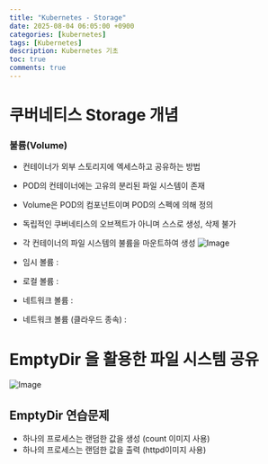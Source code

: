 ```yaml
---
title: "Kubernetes - Storage"
date: 2025-08-04 06:05:00 +0900
categories: [kubernetes]
tags: [Kubernetes]
description: Kubernetes 기초
toc: true
comments: true
---
```


# 쿠버네티스 Storage 개념

### 불륨(Volume)

- 컨테이너가 외부 스토리지에 엑세스하고 공유하는 방법
- POD의 컨테이너에는 고유의 분리된 파일 시스템이 존재
- Volume은 POD의 컴포넌트이며 POD의 스펙에 의해 정의
- 독립적인 쿠버네티스의 오브젝트가 아니며 스스로 생성, 삭제 불가
- 각 컨테이너의 파일 시스템의 불륨을 마운트하여 생성
![Image](https://prod-files-secure.s3.us-west-2.amazonaws.com/e6db513d-ec54-40ff-aa74-2487b0bcfe15/d08779ff-3c8c-4b96-8118-7844ca4a7e40/Untitled.png?X-Amz-Algorithm=AWS4-HMAC-SHA256&X-Amz-Content-Sha256=UNSIGNED-PAYLOAD&X-Amz-Credential=ASIAZI2LB4665X7DVEQD%2F20250804%2Fus-west-2%2Fs3%2Faws4_request&X-Amz-Date=20250804T072030Z&X-Amz-Expires=3600&X-Amz-Security-Token=IQoJb3JpZ2luX2VjEAcaCXVzLXdlc3QtMiJHMEUCIQCvAFrThKOUteQACqkUqtPMV4ybyaS0n1tEy61GZ0GC5gIgGwfyv3aRarRJQU4vs8T%2BGED0l5Xj7adLtc%2ByaiY1G1Uq%2FwMIQBAAGgw2Mzc0MjMxODM4MDUiDFJu9k1OjnMy7CDeiSrcAx76GJPrvQC%2Bkui2YF2u1p%2FJDG7idW27ByyWtnDR5d%2BFgYyZhBqGErIX%2Bd%2FFvT9mRI1REk3W9XBrJPV0tmonkC5h32Xgu5GT8153gI%2B3PVrHYAQ9gtis5aVP9zTBy%2F5P9vpWLVvqPfxXbLo%2FHsJi22k3a7soG1mpqqBO9ge%2Fj%2BaiSOYbu5M7pE0OquRjUEjayWS8rAOEgcruFGS%2B%2FXea1DvO%2BzFAi97LiB94EuonsJ65%2BWv6hGr0wQsBX9q53MK4dTwTOILVHK%2F1vMBU30aG%2FZsqHJ7nZ0dnMQusWXYlJkZJojYZgxNjoZX0x7sQgNrUlWsVYK%2BaZU4rSGG0DY%2FOVEWOKBExXlqaR5%2F1UbiqMh039Y9bA0N%2F%2Bbpc10StMsqdQgMzVI32qR9CRmOHPby25hai8AsXJRAKXeQVxiGhNB5DCfZmcesor8vPenUkNv%2BIAuOFe%2FyF9W8pzGTNV6g1Q1pWZuANaJWQWRZca%2FkT25UZHQL830vc1JqW7EQueXFPDsvbrISq9Whw9qyoRIVehLR%2FqHi%2FhiTrR%2BX5F9sqBP7YDIUU1nE%2BCymwDsZBjKgDlzbjKo6hcrnWq7GwAEEjDR9yrv3KE5s%2BeLg%2BtInTqAVn4tpRIHYJCNfi7cwSMKO3wcQGOqUBMe6CDAsEbEGdvnG4ctrfeCjoC7bVDq281eK9xF53sNiZn%2Bnq6BICOUc3%2FSWZnaEgfe1nssCE6gm3nPmroS7k%2BBUHa%2FDvwSyFHnSiEmfgc4KdEWimspQYU69t%2Ff1SYrmAjACzz6%2FKrCzludmla5mIWQypbHxWIpwy%2BytrYtWvKIKTyufZXlDnqFH%2B%2BxnhCDwV%2FdqyBq9ULtMYx4h9GqpceL%2FcyxiA&X-Amz-Signature=3823123535469aae2cecfd8209f158828819bca6f468e61e12f096cdb3525ab9&X-Amz-SignedHeaders=host&x-amz-checksum-mode=ENABLED&x-id=GetObject)

- 임시 볼륨 : 
- 로컬 볼륨 :
- 네트워크 볼륨 :
- 네트워크 볼륨 (클라우드 종속) :
# EmptyDir 을 활용한 파일 시스템 공유

![Image](https://prod-files-secure.s3.us-west-2.amazonaws.com/e6db513d-ec54-40ff-aa74-2487b0bcfe15/0fd040f0-b611-4ac4-887d-76487068320b/Untitled.png?X-Amz-Algorithm=AWS4-HMAC-SHA256&X-Amz-Content-Sha256=UNSIGNED-PAYLOAD&X-Amz-Credential=ASIAZI2LB4665X7DVEQD%2F20250804%2Fus-west-2%2Fs3%2Faws4_request&X-Amz-Date=20250804T072030Z&X-Amz-Expires=3600&X-Amz-Security-Token=IQoJb3JpZ2luX2VjEAcaCXVzLXdlc3QtMiJHMEUCIQCvAFrThKOUteQACqkUqtPMV4ybyaS0n1tEy61GZ0GC5gIgGwfyv3aRarRJQU4vs8T%2BGED0l5Xj7adLtc%2ByaiY1G1Uq%2FwMIQBAAGgw2Mzc0MjMxODM4MDUiDFJu9k1OjnMy7CDeiSrcAx76GJPrvQC%2Bkui2YF2u1p%2FJDG7idW27ByyWtnDR5d%2BFgYyZhBqGErIX%2Bd%2FFvT9mRI1REk3W9XBrJPV0tmonkC5h32Xgu5GT8153gI%2B3PVrHYAQ9gtis5aVP9zTBy%2F5P9vpWLVvqPfxXbLo%2FHsJi22k3a7soG1mpqqBO9ge%2Fj%2BaiSOYbu5M7pE0OquRjUEjayWS8rAOEgcruFGS%2B%2FXea1DvO%2BzFAi97LiB94EuonsJ65%2BWv6hGr0wQsBX9q53MK4dTwTOILVHK%2F1vMBU30aG%2FZsqHJ7nZ0dnMQusWXYlJkZJojYZgxNjoZX0x7sQgNrUlWsVYK%2BaZU4rSGG0DY%2FOVEWOKBExXlqaR5%2F1UbiqMh039Y9bA0N%2F%2Bbpc10StMsqdQgMzVI32qR9CRmOHPby25hai8AsXJRAKXeQVxiGhNB5DCfZmcesor8vPenUkNv%2BIAuOFe%2FyF9W8pzGTNV6g1Q1pWZuANaJWQWRZca%2FkT25UZHQL830vc1JqW7EQueXFPDsvbrISq9Whw9qyoRIVehLR%2FqHi%2FhiTrR%2BX5F9sqBP7YDIUU1nE%2BCymwDsZBjKgDlzbjKo6hcrnWq7GwAEEjDR9yrv3KE5s%2BeLg%2BtInTqAVn4tpRIHYJCNfi7cwSMKO3wcQGOqUBMe6CDAsEbEGdvnG4ctrfeCjoC7bVDq281eK9xF53sNiZn%2Bnq6BICOUc3%2FSWZnaEgfe1nssCE6gm3nPmroS7k%2BBUHa%2FDvwSyFHnSiEmfgc4KdEWimspQYU69t%2Ff1SYrmAjACzz6%2FKrCzludmla5mIWQypbHxWIpwy%2BytrYtWvKIKTyufZXlDnqFH%2B%2BxnhCDwV%2FdqyBq9ULtMYx4h9GqpceL%2FcyxiA&X-Amz-Signature=b71de711acac2980472b6b6bbcfe3ff87c35738c4c9efd03dd3b02c1b2d1130e&X-Amz-SignedHeaders=host&x-amz-checksum-mode=ENABLED&x-id=GetObject)

## EmptyDir 연습문제

- 하나의 프로세스는 랜덤한 값을 생성 (count 이미지 사용)
- 하나의 프로세스는 랜덤한 값을 출력 (httpd이미지 사용)

